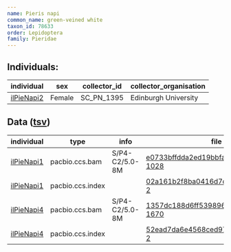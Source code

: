```yaml
---
name: Pieris napi
common_name: green-veined white
taxon_id: 78633
order: Lepidoptera
family: Pieridae
---
```


## Individuals:

| individual | sex | collector_id | collector_organisation |
| ---------- | --- | ------------ | ---------------------- |
| [ilPieNapi2](ilPieNapi2.md) | Female | SC_PN_1395 | Edinburgh University |

## Data ([tsv](Pieris_napi_data.tsv))

| individual | type | info | file |
| ---------- | ---- | ---- | ---- |
| [ilPieNapi1](ilPieNapi1.md) | pacbio.ccs.bam | S/P4-C2/5.0-8M | [e0733bffdda2ed19bbfabbc0b4748de0-1028](https://darwin.cog.sanger.ac.uk/insects/Pieris_napi/ilPieNapi1/genomic_data/pacbio/m64089_200107_170201.ccs.bam) |
| [ilPieNapi1](ilPieNapi1.md) | pacbio.ccs.index |  | [02a161b2f8ba0416d7df41a2e8baab76-2](https://darwin.cog.sanger.ac.uk/insects/Pieris_napi/ilPieNapi1/genomic_data/pacbio/m64089_200107_170201.ccs.bam.pbi) |
| [ilPieNapi4](ilPieNapi4.md) | pacbio.ccs.bam | S/P4-C2/5.0-8M | [1357dc188d6ff5398964168953ef79d7-1670](https://darwin.cog.sanger.ac.uk/insects/Pieris_napi/ilPieNapi4/genomic_data/pacbio/m64094_200221_161420.ccs.bam) |
| [ilPieNapi4](ilPieNapi4.md) | pacbio.ccs.index |  | [52ead7da6e4568ced97f87d630d7d955-2](https://darwin.cog.sanger.ac.uk/insects/Pieris_napi/ilPieNapi4/genomic_data/pacbio/m64094_200221_161420.ccs.bam.pbi) |
